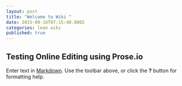 ```yaml
---
layout: post
title: "Welcome to Wiki "
date: 2015-09-16T07:15:40.000Z
categories: lean wiki
published: true
---
```



## Testing Online Editing using Prose.io

Enter text in [Markdown](http://daringfireball.net/projects/markdown/). Use the toolbar above, or click the **?** button for formatting help.
